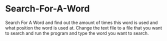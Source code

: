 # Search-For-A-Word
Search For A Word and find out the amount of times this word is used and what position the word is used at.
Change the text file to a file that you want to search and run the program and type the word you want to search.
